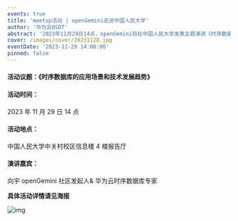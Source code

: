 ```yaml
---
events: true
title: 'meetup活动 | openGemini走进中国人民大学'
author: '华为云OSDT'
abstract: '2023年11月29日14点，openGemini将在中国人民大学发表主题演讲《时序数据库的应用场景和技术发展趋势》，敬请关注！'
cover: /images/cover/20231128.jpg
eventDate: '2023-11-29 14:00:00'
pinned: false
---
```


#### **活动议题**：《时序数据库的应用场景和技术发展趋势》

#### **活动时间：**

2023 年 11 月 29 日 14 点

#### **活动地点：**

中国人民大学中关村校区信息楼 4 楼报告厅

#### **演讲嘉宾：**

向宇 openGemini 社区发起人& 华为云时序数据库专家

**具体活动详情请见海报**

![img](/images/docs_img/25fca34e722134ffd24c8226263b9771.jpg)

